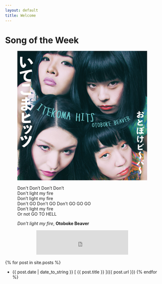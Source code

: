 ```yaml
---
layout: default
title: Welcome
---
```

# Song of the Week
<figure>
  <img src="public/imgs/itekoma.jpg" alt="Itekoma Hits"/>
  <figcaption></figcaption>
</figure>

<figure>
  <p class="message">
  Don't Don’t Don’t Don’t
  <br>Don't light my fire
  <br>Don’t light my fire
  <br>Don't GO Don't GO Don't GO GO GO
  <br>Don't light my fire
  <br>Or not GO TO HELL
  </p>
  <figcaption><i>Don't light my fire</i>, <b>Otoboke Beaver</b></figcaption>
</figure>

<p align="center"><iframe src="https://open.spotify.com/embed/track/18ThXUp9jiQg26iD1w8reE" width="300" height="80" frameborder="0" allowtransparency="true" allow="encrypted-media"></iframe></p>

{% for post in site.posts %}
  * {{ post.date | date_to_string }} [ {{ post.title }} ]({{ post.url }})
{% endfor %}
